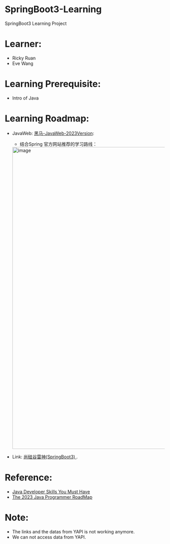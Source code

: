 # SpringBoot3-Learning
SpringBoot3 Learning Project

# Learner:
- Ricky Ruan
- Eve Wang

# Learning Prerequisite:
- Intro of Java 

# Learning Roadmap:
- JavaWeb: [黑马-JavaWeb-2023Version](https://www.bilibili.com/video/BV1m84y1w7Tb/?spm_id_from=333.788.recommend_more_video.1&vd_source=8d421a5ac69ef359aafa0c204423d59a):
   - 结合Spring 官方网站推荐的学习路线：
  <img width="951" alt="image" src="https://github.com/Ricky-lab/SpringBoot3-Learning/assets/68934756/82f94e2c-1528-48b4-8867-3f99325a68e6">

- Link: [ 尚硅谷雷神(SpringBoot3) ](https://www.bilibili.com/video/BV1Es4y1q7Bf?p=1&vd_source=8d421a5ac69ef359aafa0c204423d59a).

# Reference:
- [Java Developer Skills You Must Have ](https://www.interviewbit.com/blog/java-developer-skills/_)
- [The 2023 Java Programmer RoadMap](https://medium.com/javarevisited/the-java-programmer-roadmap-f9db163ef2c2 )

# Note:
- The links and the datas from YAPI is not working anymore. 
- We can not access data from YAPI.
